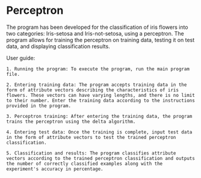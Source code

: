 # Perceptron
The program has been developed for the classification of iris flowers into two categories: Iris-setosa and Iris-not-setosa, using a perceptron. The program allows for training the perceptron on training data, testing it on test data, and displaying classification results.

User guide:

    1. Running the program: To execute the program, run the main program file.

    2. Entering training data: The program accepts training data in the form of attribute vectors describing the characteristics of iris flowers. These vectors can have varying lengths, and there is no limit to their number. Enter the training data according to the instructions provided in the program.

    3. Perceptron training: After entering the training data, the program trains the perceptron using the delta algorithm.

    4. Entering test data: Once the training is complete, input test data in the form of attribute vectors to test the trained perceptron classification.

    5. Classification and results: The program classifies attribute vectors according to the trained perceptron classification and outputs the number of correctly classified examples along with the experiment's accuracy in percentage.
